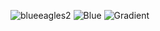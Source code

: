 ![blueeagles2](https://user-images.githubusercontent.com/41928816/129473559-a016bf63-d364-451d-a379-5429f314b89e.png)
![Blue](https://user-images.githubusercontent.com/41928816/126440718-2e0e8bb4-f6f3-45e8-a850-a2bbe2af5887.png)
![Gradient](https://user-images.githubusercontent.com/41928816/126440293-75cd971d-55e6-4205-bb34-38f7ca21bfb1.png)
